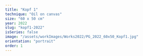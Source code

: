 ```yaml
---
title: "Kopf 1"
technique: "Oil on canvas"
size: "60 x 50 cm"
year: 2022
slug: "kopf1-2022"
isSeries: false
image: "/assets/workImages/Works2022/PG_2022_60x50_Kopf1.jpg"
orientation: "portrait"
order: 1
---
```

